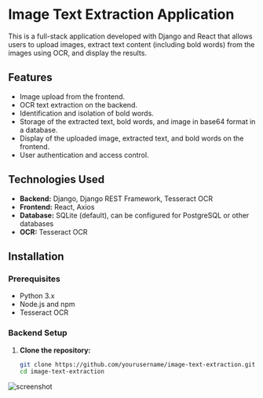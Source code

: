 # Image Text Extraction Application

This is a full-stack application developed with Django and React that allows users to upload images, extract text content (including bold words) from the images using OCR, and display the results. 

## Features

- Image upload from the frontend.
- OCR text extraction on the backend.
- Identification and isolation of bold words.
- Storage of the extracted text, bold words, and image in base64 format in a database.
- Display of the uploaded image, extracted text, and bold words on the frontend.
- User authentication and access control.

## Technologies Used

- **Backend:** Django, Django REST Framework, Tesseract OCR
- **Frontend:** React, Axios
- **Database:** SQLite (default), can be configured for PostgreSQL or other databases
- **OCR:** Tesseract OCR

## Installation

### Prerequisites

- Python 3.x
- Node.js and npm
- Tesseract OCR

### Backend Setup

1. **Clone the repository:**

   ```sh
   git clone https://github.com/yourusername/image-text-extraction.git
   cd image-text-extraction


![screenshot](image.png)
